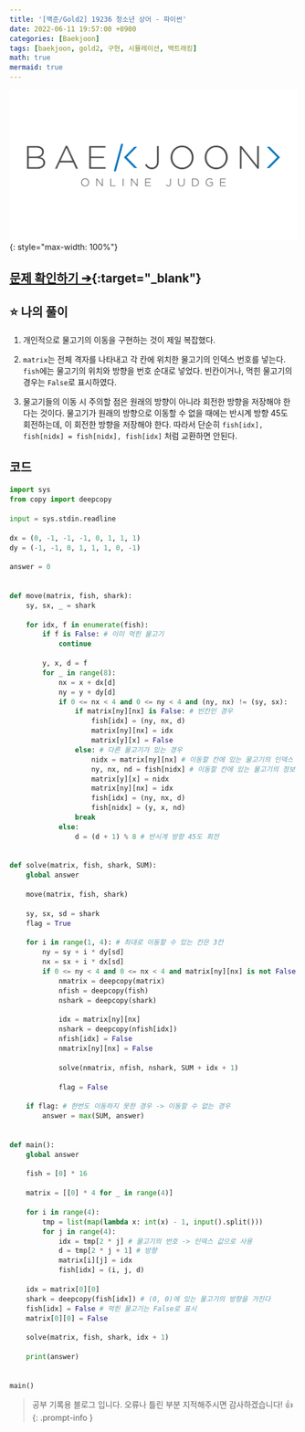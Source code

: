 ```yaml
---
title: '[백준/Gold2] 19236 청소년 상어 - 파이썬'
date: 2022-06-11 19:57:00 +0900
categories: [Baekjoon]
tags: [baekjoon, gold2, 구현, 시뮬레이션, 백트래킹]
math: true
mermaid: true
---
```


![](/assets/images/banners/baekjoon_banner.png){: style="max-width: 100%"}

## [문제 확인하기 ➔](https://www.acmicpc.net/problem/19236){:target="_blank"}

## ⭐️ 나의 풀이

1. 개인적으로 물고기의 이동을 구현하는 것이 제일 복잡했다.

2. `matrix`는 전체 격자를 나타내고 각 칸에 위치한 물고기의 인덱스 번호를 넣는다. `fish`에는 물고기의 위치와 방향을 번호 순대로 넣었다. 빈칸이거나, 먹힌 물고기의 경우는 `False`로 표시하였다.

3. 물고기들의 이동 시 주의할 점은 원래의 방향이 아니라 회전한 방향을 저장해야 한다는 것이다. 물고기가 원래의 방향으로 이동할 수 없을 때에는 반시계 방향 45도 회전하는데, 이 회전한 방향을 저장해야 한다. 따라서 단순히 `fish[idx], fish[nidx] = fish[nidx], fish[idx]` 처럼 교환하면 안된다.

## 코드

```python
import sys
from copy import deepcopy

input = sys.stdin.readline

dx = (0, -1, -1, -1, 0, 1, 1, 1)
dy = (-1, -1, 0, 1, 1, 1, 0, -1)

answer = 0


def move(matrix, fish, shark):
    sy, sx, _ = shark

    for idx, f in enumerate(fish):
        if f is False: # 이미 먹힌 물고기
            continue

        y, x, d = f
        for _ in range(8):
            nx = x + dx[d]
            ny = y + dy[d]
            if 0 <= nx < 4 and 0 <= ny < 4 and (ny, nx) != (sy, sx):
                if matrix[ny][nx] is False: # 빈칸인 경우
                    fish[idx] = (ny, nx, d)
                    matrix[ny][nx] = idx
                    matrix[y][x] = False
                else: # 다른 물고기가 있는 경우
                    nidx = matrix[ny][nx] # 이동할 칸에 있는 물고기의 인덱스 번호
                    ny, nx, nd = fish[nidx] # 이동할 칸에 있는 물고기의 정보
                    matrix[y][x] = nidx
                    matrix[ny][nx] = idx
                    fish[idx] = (ny, nx, d)
                    fish[nidx] = (y, x, nd)
                break
            else:
                d = (d + 1) % 8 # 반시계 방향 45도 회전


def solve(matrix, fish, shark, SUM):
    global answer

    move(matrix, fish, shark)

    sy, sx, sd = shark
    flag = True

    for i in range(1, 4): # 최대로 이동할 수 있는 칸은 3칸
        ny = sy + i * dy[sd]
        nx = sx + i * dx[sd]
        if 0 <= ny < 4 and 0 <= nx < 4 and matrix[ny][nx] is not False:
            nmatrix = deepcopy(matrix)
            nfish = deepcopy(fish)
            nshark = deepcopy(shark)

            idx = matrix[ny][nx]
            nshark = deepcopy(nfish[idx])
            nfish[idx] = False
            nmatrix[ny][nx] = False

            solve(nmatrix, nfish, nshark, SUM + idx + 1)

            flag = False

    if flag: # 한번도 이동하지 못한 경우 -> 이동할 수 없는 경우
        answer = max(SUM, answer)


def main():
    global answer

    fish = [0] * 16

    matrix = [[0] * 4 for _ in range(4)]

    for i in range(4):
        tmp = list(map(lambda x: int(x) - 1, input().split()))
        for j in range(4):
            idx = tmp[2 * j] # 물고기의 번호 -> 인덱스 값으로 사용
            d = tmp[2 * j + 1] # 방향
            matrix[i][j] = idx
            fish[idx] = (i, j, d)

    idx = matrix[0][0]
    shark = deepcopy(fish[idx]) # (0, 0)에 있는 물고기의 방향을 가진다
    fish[idx] = False # 먹힌 물고기는 False로 표시
    matrix[0][0] = False

    solve(matrix, fish, shark, idx + 1)

    print(answer)


main()
```

> 공부 기록용 블로그 입니다. 오류나 틀린 부분 지적해주시면 감사하겠습니다! 👍
{: .prompt-info }